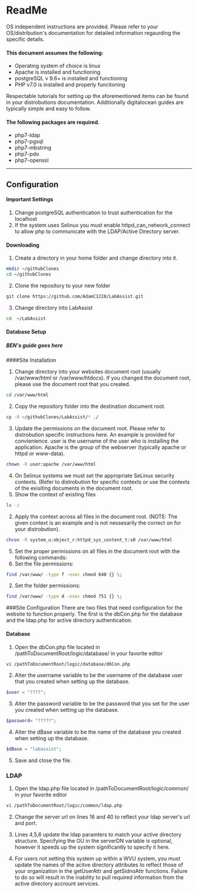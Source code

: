 # ReadMe

OS independent instructions are provided. Please refer to your OS/distribution's documentation for detailed information regaurding the specific details.

#### This document assumes the following:
- Operating system of choice is linux
- Apache is installed and functioning
- postgreSQL v 9.6+ is installed and functioning
- PHP v7.0 is installed and properly funcitoning

Respectable tutorials for setting up the aforementioned items can be found in your distrobutions documentation. Additionally digitalocean guides are typically simple and easy to follow.

#### The following packages are required.
- php7-ldap
- php7-pgsql
- php7-mbstring
- php7-pdo
- php7-openssl

------------


## Configuration
#### Important Settings
1. Change postgreSQL authentication to trust authentication for the localhost
2. If the system uses Selinux you must enable httpd_can_network_connect to allow php to communicate with the LDAP/Active Directory server.

#### Downloading
1. Create a directory in your home folder and change directory into it.
```bash
mkdir ~/githubClones
cd ~/githubClones
```
2. Clone the repository to your new folder
```bash
git clone https://github.com/AdamC1228/LabAssist.git
```
3. Change directory into LabAssist
```bash
cd  ~/LabAssist
```

#### Database Setup
##### BEN's guide goes here

####Site Installation
1. Change directory into your websites document root (usually /var/www/html or /var/www/htdocs). If you changed the document root, please use the document root that you created.
```bash
cd /var/www/html
```

2. Copy the repository folder into the destination document root.
```bash
cp -R ~/githubClones/LabAssist/* ./
```

3. Update the permissions on the document root. Please refer to distrobution specific instructions here. An example is provided for convienience. user is the username of the user who is installing the application. Apache is the group of the webserver (typically apache or httpd or www-data).
```bash
chown -R user:apache /var/www/html
```

4. On Selinux systems we must set the appropriate SeLinux security contexts. (Refer to distrobution for specific contexts or use the contexts of the exisiting documents in the document root.
  1. Show the context of existing files
```bash
ls -z
```

  2. Apply the context across all files in the document root. (NOTE: The given context is an example and is not nessesarily the correct on for your distrobution).
 ```bash
chcon -R system_u:object_r:httpd_sys_content_t:s0 /var/www/html
```

5. Set the proper permissions on all files in the document root with the following commands:
  1. Set the file permissions:
```bash
find /var/www/ -type f -exec chmod 640 {} \;
```

  2. Set the folder permissions:
```bash
find /var/www/ -type d -exec chmod 751 {} \;
```

###Site Configuration
There are two files that need configuration for the website to function properly. The first is the dbCon.php for the database and the ldap.php for active directory authentication.

#### Database
1. Open the dbCon.php file located in /pathToDocumentRoot/logic/database/ in your favorite editor
```bash
vi /pathToDocumentRoot/logic/database/dbCon.php
```

2. Alter the username variable to be the username of the database user that you created when setting up the database.
```php
$user = "????";
```

3. Alter the password variable to be the password that you set for the user you created when setting up the database.
```php
$password= "?????";
```

4. Alter the dBase variable to be the name of the database you created when setting up the database.
```php
$dBase = "labassist";
```

5. Save and close the file.

### LDAP
1. Open the ldap.php file located in /pathToDocumentRoot/logic/common/ in your favorite editor
```bash
vi /pathToDocumentRoot/logic/common/ldap.php
```

2. Change the server url on lines 16 and 40 to reflect your ldap server's url and port.

3. Lines 4,5,6 update the ldap paramters to match your active directory structure. Specifying the OU in the serverDN variable is optional, however it speeds up the system significantly to specify it here.

4. For users not setting this system up within a WVU system, you must update the names of the acitve directory attributes to reflect those of your organization in the getUserAttr and getSidnoAttr functions. Failure to do so will result in the inability to pull required information from the active directory accrount services.

